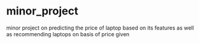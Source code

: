 # minor_project
minor project on predicting the price of laptop based on its features as well as recommending laptops on basis of price given   
